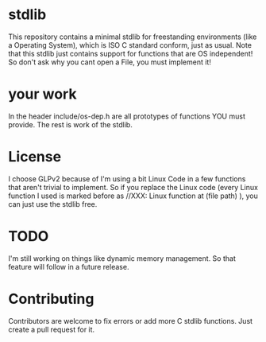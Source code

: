 # stdlib
This repository contains a minimal stdlib for freestanding environments (like a Operating System), which is ISO C standard conform, just as usual.
Note that this stdlib just contains support for functions that are OS independent! So don't ask why you cant open a File, you must implement it!
# your work
In the header include/os-dep.h are all prototypes of functions YOU must provide. The rest is work of the stdlib.
# License
I choose GLPv2 because of I'm using a bit Linux Code in a few functions that aren't trivial to implement. So if you replace the Linux code (every Linux function I used is marked before as //XXX: Linux function at (file path) ), you can just use the stdlib free.
# TODO
I'm still working on things like dynamic memory management. So that feature will follow in a future release.
# Contributing
Contributors are welcome to fix errors or add more C stdlib functions. Just create a pull request for it.

